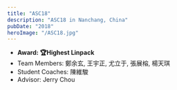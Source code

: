 ```yaml
---
title: "ASC18"
description: "ASC18 in Nanchang, China"
pubDate: "2018"
heroImage: "/ASC18.jpg"
---
```


- **Award: 🏆Highest Linpack**
- Team Members: 鄭余玄, 王宇正, 尤立于, 張展榕, 楊天琪
- Student Coaches: 陳維駿
- Advisor: Jerry Chou